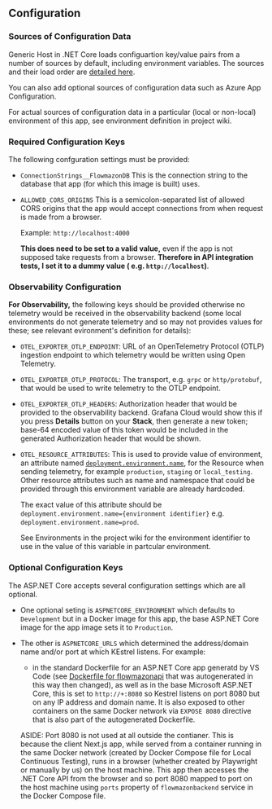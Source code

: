 ## Configuration

### Sources of Configuration Data

Generic Host in .NET Core loads configuartion key/value pairs from a number of sources by default, including environment variables. The sources and their load order are [detailed here](https://learn.microsoft.com/en-us/aspnet/core/fundamentals/configuration/?view=aspnetcore-9.0).

You can also add optional sources of configuration data such as Azure App Configuration.

For actual sources of configuration data in a particular (local or non-local) environment of this app, see environment definition in project wiki.

### Required Configuration Keys

The following confguration settings must be provided:

- `ConnectionStrings__FlowmazonDB`
  This is the connection string to the database that app (for which this image is built) uses.

- `ALLOWED_CORS_ORIGINS`
  This is a semicolon-separated list of allowed CORS origins that the app would accept connections from when request is made from a browser.

  Example: `http://localhost:4000`

  **This does need to be set to a valid value,** even if the app is not supposed take requests from a browser. **Therefore in API integration tests, I set it to a dummy value ( e.g. `http://localhost`)**.

### Observability Configuration

**For Observability,** the following keys should be provided otherwise no telemetry would be received in the observability backend (some local environments do not generate telemetry and so may not provides values for these; see relevant evironment's definition for details):

- `OTEL_EXPORTER_OTLP_ENDPOINT`: URL of an OpenTelemetry Protocol (OTLP) ingestion endpoint to which telemetry would be written using Open Telemetry.
- `OTEL_EXPORTER_OTLP_PROTOCOL`: The transport, e.g. `grpc` or `http/protobuf`, that would be used to write telemetry to the OTLP endpoint.
- `OTEL_EXPORTER_OTLP_HEADERS`: Authorization header that would be provided to the observability backend. Grafana Cloud would show this if you press **Details** button on your **Stack**, then generate a new token; base-64 encoded value of this token would be included in the generated Authorization header that would be shown.
- `OTEL_RESOURCE_ATTRIBUTES`: This is used to provide value of environment, an attribute named [`deployment.environment.name`](https://opentelemetry.io/docs/specs/semconv/resource/deployment-environment/), for the Resource when sending telemetry, for example `production`, `staging` or `local_testing`. Other resource attributes such as name and namespace that could be provided through this environment variable are already hardcoded.

  The exact value of this attribute should be `deployment.environment.name={environment identifier}` e.g. `deployment.environment.name=prod`.

  See Environments in the project wiki for the environment identifier to use in the value of this variable in partcular environment.

### Optional Configuration Keys

The ASP.NET Core accepts several configuration settings which are all optional.

- One optional seting is `ASPNETCORE_ENVIRONMENT` which defaults to `Development` but in a Docker image for this app, the base ASP.NET Core image for the app image sets it to `Production`.

- The other is `ASPNETCORE_URLS` which determined the address/domain name and/or port at which KEstrel listens. For example:
  - in the standard Dockerfile for an ASP.NET Core app generatd by VS Code (see [Dockerfile for flowmazonapi](../Dockerfile) that was autogenerated in this way then changed), as well as in the base Microsoft ASP.NET Core, this is set to `http://+:8080` so Kestrel listens on port 8080 but on any IP address and domain name. It is also exposed to other containers on the same Docker network via `EXPOSE 8080` directive that is also part of the autogenerated Dockerfile.

  ASIDE: Port 8080 is not used at all outside the contianer. This is because the client Next.js app, while served from a container running in the same Docker network (created by Docker Compose file for Local Continuous Testing), runs in a browser (whether created by Playwright or manually by us) on the host machine. This app then accesses the .NET Core API from the browser and so port 8080 mapped to port on the host machine using `ports` property of `flowmazonbackend` service in the Docker Compose file.
